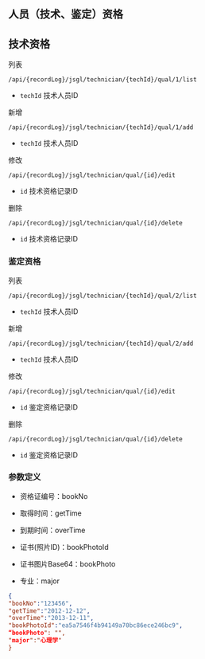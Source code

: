 ## 人员（技术、鉴定）资格

## 技术资格

列表 

```
/api/{recordLog}/jsgl/technician/{techId}/qual/1/list
```

* `techId` 技术人员ID 

新增 

```
/api/{recordLog}/jsgl/technician/{techId}/qual/1/add
```

* `techId` 技术人员ID 

修改 

```
/api/{recordLog}/jsgl/technician/qual/{id}/edit
```

* `id` 技术资格记录ID

删除 

```
/api/{recordLog}/jsgl/technician/qual/{id}/delete
```

* `id` 技术资格记录ID

### 鉴定资格

列表

```
/api/{recordLog}/jsgl/technician/{techId}/qual/2/list
```

* `techId` 技术人员ID

新增 

```
/api/{recordLog}/jsgl/technician/{techId}/qual/2/add
```

* `techId` 技术人员ID

修改 

```
/api/{recordLog}/jsgl/technician/qual/{id}/edit
```

* `id` 鉴定资格记录ID

删除 

```
/api/{recordLog}/jsgl/technician/qual/{id}/delete
```

* `id` 鉴定资格记录ID

### 参数定义

* 资格证编号：bookNo


* 取得时间：getTime


* 到期时间：overTime


* 证书(照片ID)：bookPhotoId

* 证书图片Base64：bookPhoto

* 专业：major

```json
{
"bookNo":"123456",
"getTime":"2012-12-12",
"overTime":"2013-12-11",
"bookPhotoId":"ea5a7546f4b94149a70bc86ece246bc9",
“bookPhoto": "",
"major":"心理学"
}
```

